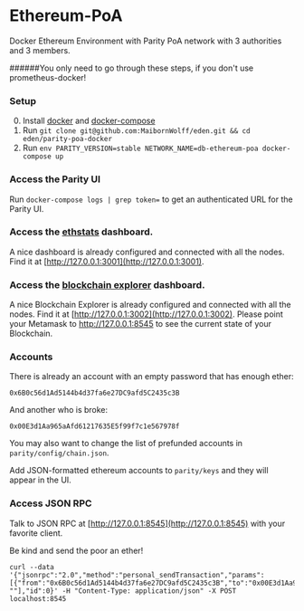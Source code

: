 # Ethereum-PoA

Docker Ethereum Environment with Parity PoA network with 3 authorities and 3 members.

######You only need to go through these steps, if you don't use prometheus-docker!

### Setup

0. Install [docker](https://docs.docker.com/engine/installation/) and [docker-compose](https://docs.docker.com/compose/install/)
1. Run `git clone git@github.com:MaibornWolff/eden.git && cd eden/parity-poa-docker`
2. Run `env PARITY_VERSION=stable NETWORK_NAME=db-ethereum-poa docker-compose up`

### Access the Parity UI
Run `docker-compose logs | grep token=` to get an authenticated URL for the Parity UI.

### Access the [ethstats](https://github.com/cubedro/eth-netstats) dashboard.
A nice dashboard is already configured and connected with all the nodes.
Find it at [http://127.0.0.1:3001](http://127.0.0.1:3001).

### Access the [blockchain explorer](https://bitbucket.org/designisdead/blockchain-explorer.git) dashboard.
A nice Blockchain Explorer is already configured and connected with all the nodes.
Find it at [http://127.0.0.1:3002](http://127.0.0.1:3002).
Please point your Metamask to http://127.0.0.1:8545 to see the current state of your Blockchain.

### Accounts
There is already an account with an empty password that has enough ether:

```
0x6B0c56d1Ad5144b4d37fa6e27DC9afd5C2435c3B
```

And another who is broke:
```
0x00E3d1Aa965aAfd61217635E5f99f7c1e567978f
```

You may also want to change the list of prefunded accounts in `parity/config/chain.json`.

Add JSON-formatted ethereum accounts to `parity/keys` and they will appear in the UI.

### Access JSON RPC
Talk to JSON RPC at [http://127.0.0.1:8545](http://127.0.0.1:8545) with your favorite client.

Be kind and send the poor an ether!

```
curl --data '{"jsonrpc":"2.0","method":"personal_sendTransaction","params":[{"from":"0x6B0c56d1Ad5144b4d37fa6e27DC9afd5C2435c3B","to":"0x00E3d1Aa965aAfd61217635E5f99f7c1e567978f","value":"0xde0b6b3a7640000"}, ""],"id":0}' -H "Content-Type: application/json" -X POST localhost:8545
```
